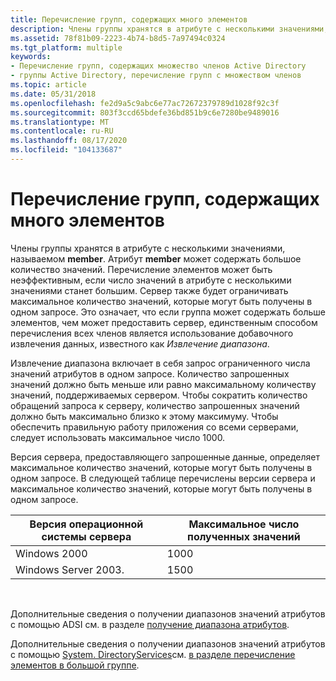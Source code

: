 ```yaml
---
title: Перечисление групп, содержащих много элементов
description: Члены группы хранятся в атрибуте с несколькими значениями, называемом Member.
ms.assetid: 78f81b09-2223-4b74-b8d5-7a97494c0324
ms.tgt_platform: multiple
keywords:
- Перечисление групп, содержащих множество членов Active Directory
- группы Active Directory, перечисление групп с множеством членов
ms.topic: article
ms.date: 05/31/2018
ms.openlocfilehash: fe2d9a5c9abc6e77ac72672379789d1028f92c3f
ms.sourcegitcommit: 803f3ccd65bdefe36bd851b9c6e7280be9489016
ms.translationtype: MT
ms.contentlocale: ru-RU
ms.lasthandoff: 08/17/2020
ms.locfileid: "104133687"
---
```

# <a name="enumerating-groups-that-contain-many-members"></a>Перечисление групп, содержащих много элементов

Члены группы хранятся в атрибуте с несколькими значениями, называемом **member**. Атрибут **member** может содержать большое количество значений. Перечисление элементов может быть неэффективным, если число значений в атрибуте с несколькими значениями станет большим. Сервер также будет ограничивать максимальное количество значений, которые могут быть получены в одном запросе. Это означает, что если группа может содержать больше элементов, чем может предоставить сервер, единственным способом перечисления всех членов является использование добавочного извлечения данных, известного как *Извлечение диапазона*.

Извлечение диапазона включает в себя запрос ограниченного числа значений атрибутов в одном запросе. Количество запрошенных значений должно быть меньше или равно максимальному количеству значений, поддерживаемых сервером. Чтобы сократить количество обращений запроса к серверу, количество запрошенных значений должно быть максимально близко к этому максимуму. Чтобы обеспечить правильную работу приложения со всеми серверами, следует использовать максимальное число 1000.

Версия сервера, предоставляющего запрошенные данные, определяет максимальное количество значений, которые могут быть получены в одном запросе. В следующей таблице перечислены версии сервера и максимальное количество значений, которые могут быть получены в одном запросе.



| Версия операционной системы сервера | Максимальное число полученных значений |
|---------------------------------|--------------------------|
| Windows 2000                    | 1000                     |
| Windows Server 2003.             | 1500                     |



 

Дополнительные сведения о получении диапазонов значений атрибутов с помощью ADSI см. в разделе [получение диапазона атрибутов](/windows/desktop/ADSI/attribute-range-retrieval).

Дополнительные сведения о получении диапазонов значений атрибутов с помощью [System. DirectoryServices](/dotnet/api/system.directoryservices)см. [в разделе перечисление элементов в большой группе](https://msdn.microsoft.com/library/ms180907(v=VS.80).aspx).

 

 